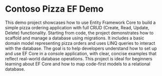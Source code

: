 # Contoso Pizza EF Demo

This demo project showcases how to use Entity Framework Core to build a simple pizza ordering application with full CRUD (Create, Read, Update, Delete) functionality. Starting from code, the project demonstrates how to scaffold and manage a database using migrations. It includes a basic domain model representing pizza orders and uses LINQ queries to interact with the database. The goal is to help developers understand how to set up and use EF Core in a console application, with clear, concise examples that reflect real-world database operations. This project is ideal for beginners learning about EF Core and how to map code-first models to a relational database.
